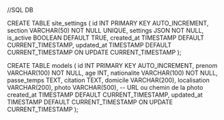 //SQL DB

CREATE TABLE site_settings (
id INT PRIMARY KEY AUTO_INCREMENT,
section VARCHAR(50) NOT NULL UNIQUE,
settings JSON NOT NULL,
is_active BOOLEAN DEFAULT TRUE,
created_at TIMESTAMP DEFAULT CURRENT_TIMESTAMP,
updated_at TIMESTAMP DEFAULT CURRENT_TIMESTAMP ON UPDATE CURRENT_TIMESTAMP
);

CREATE TABLE models (
id INT PRIMARY KEY AUTO_INCREMENT,
prenom VARCHAR(100) NOT NULL,
age INT,
nationalite VARCHAR(100) NOT NULL,
passe_temps TEXT,
citation TEXT,
domicile VARCHAR(200),
localisation VARCHAR(200),
photo VARCHAR(500), -- URL ou chemin de la photo
created_at TIMESTAMP DEFAULT CURRENT_TIMESTAMP,
updated_at TIMESTAMP DEFAULT CURRENT_TIMESTAMP ON UPDATE CURRENT_TIMESTAMP
);